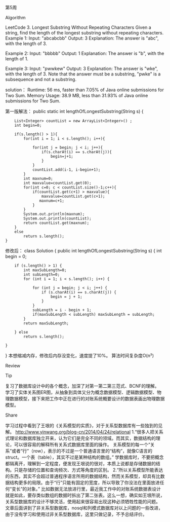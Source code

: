 第5周

Algorithm

LeetCode 3. Longest Substring Without Repeating Characters
Given a string, find the length of the longest substring without repeating characters.
Example 1:
Input: "abcabcbb"
Output: 3 
Explanation: The answer is "abc", with the length of 3. 

Example 2:
Input: "bbbbb"
Output: 1
Explanation: The answer is "b", with the length of 1.

Example 3:
Input: "pwwkew"
Output: 3
Explanation: The answer is "wke", with the length of 3. 
             Note that the answer must be a substring, "pwke" is a subsequence and not a substring.



solution： Runtime: 56 ms, faster than 7.05% of Java online submissions for Two Sum. Memory Usage: 38.9 MB, less than 31.93% of Java online submissions for Two Sum.

第一版解法：
public static int lengthOfLongestSubstring(String s) {
        
        List<Integer> countList = new ArrayList<Integer>() ;
        int begin=0;
        
        if(s.length() > 1){
            for(int i = 1; i < s.length(); i++){
                
                for(int j = begin; j < i; j++){
                    if(s.charAt(i) == s.charAt(j)){                       
                        begin=j+1;
                    }                   
                }
                countList.add(i-1, i-begin+1);
            }
            int maxnum=0;
            int maxvalue=countList.get(0);
            for(int c=0; c < countList.size()-1;c++){
                if(countList.get(c+1) > maxvalue){
                	maxvalue=countList.get(c+1);
                   maxnum=c+1;
                }
            }
            System.out.println(maxnum);
            System.out.println(countList);
            return countList.get(maxnum);
        }
        else 
            return s.length();
    }
修改后：
class Solution {
    public int lengthOfLongestSubstring(String s) {
      int begin = 0;
		
		if (s.length() > 1) {
			int maxSubLength=0;
			int subLength=0;
			for (int i = 1; i < s.length(); i++) {

				for (int j = begin; j < i; j++) {
					if (s.charAt(i) == s.charAt(j)) {
						begin = j + 1;
					}
				}
				subLength = i - begin + 1;
				if(maxSubLength < subLength) maxSubLength = subLength;
			}			
			return maxSubLength;
			
		} else
			return s.length();
  
    }
}
本想缩减内存，修改后内存没变化，速度提了10%。
算法时间复杂度O(n²)

Review



Tip

复习了数据库设计中的各个概念，加深了对第一第二第三范式、BCNF的理解。
学习了实体关系图ER图，从抽象到具体又分为概念数据模型、逻辑数据模型、物理数据模型，接下来把工作中正在进行的对账系统概要设计的数据表画出物理数据模型。

Share

学习过程中看到了王垠的《关系模型的实质》，对于关系型数据库有一些独到的见解。
http://www.yinwang.org/blog-cn/2014/04/24/relational
1.“很多人把关系式理论和数据库独立开来，认为它们是完全不同的领域。而其实，数据结构的理论，可以很容易的解释所有关系式数据库里面的操作。
关系模型的每一个“关系”或者“行”（row），表示的不过是一个普通语言里的“结构”，就像C语言的struct。一个表（table），其实不过是某种结构的数组。”
学数据库时，不要把概念都隔离开，理解到一定程度，便发现王垠说的很对，本质上说都是存储数据的结构。只是存储的位置和查询频次、方式等角度的区别。
2.“所以关系模型所能表达的东西，其实不会超过普通程序语言所用的数据结构，然而关系模型，却具有比数据结构更多的局限。由于“行”只能有固定的宽度，所以导致了你没法在里面放进任何“变长”的对象。”
比如数据无法放进行里，最近我工作中的对账系统数据表设计就是如此，要存类似数组的数据时拆出了第二张表。这么一想，确实如王垠所说，关系型数据库的设计不够灵活，使用起来很容易出现这种必须牺牲性能的问题。
文章后面讲到了非关系型数据库，nosql和列模式数据库对以上问题的一些改进，由于没有学习和使用过非关系型数据库，这里只做记录，不予总结评价。

